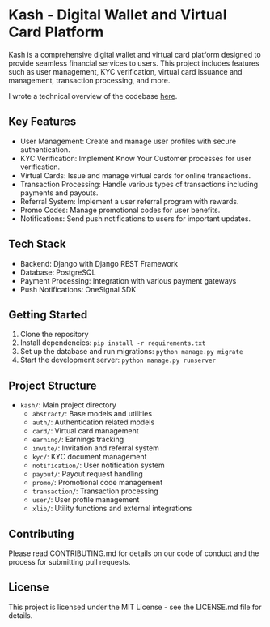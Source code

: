 # Kash - Digital Wallet and Virtual Card Platform

Kash is a comprehensive digital wallet and virtual card platform designed to provide seamless financial services to users. This project includes features such as user management, KYC verification, virtual card issuance and management, transaction processing, and more. 

I wrote a technical overview of the codebase [here](https://nelsonkamga.com/tech/kash.html).

## Key Features

- User Management: Create and manage user profiles with secure authentication.
- KYC Verification: Implement Know Your Customer processes for user verification.
- Virtual Cards: Issue and manage virtual cards for online transactions.
- Transaction Processing: Handle various types of transactions including payments and payouts.
- Referral System: Implement a user referral program with rewards.
- Promo Codes: Manage promotional codes for user benefits.
- Notifications: Send push notifications to users for important updates.

## Tech Stack

- Backend: Django with Django REST Framework
- Database: PostgreSQL
- Payment Processing: Integration with various payment gateways
- Push Notifications: OneSignal SDK

## Getting Started

1. Clone the repository
2. Install dependencies: `pip install -r requirements.txt`
3. Set up the database and run migrations: `python manage.py migrate`
4. Start the development server: `python manage.py runserver`

## Project Structure

- `kash/`: Main project directory
  - `abstract/`: Base models and utilities
  - `auth/`: Authentication related models
  - `card/`: Virtual card management
  - `earning/`: Earnings tracking
  - `invite/`: Invitation and referral system
  - `kyc/`: KYC document management
  - `notification/`: User notification system
  - `payout/`: Payout request handling
  - `promo/`: Promotional code management
  - `transaction/`: Transaction processing
  - `user/`: User profile management
  - `xlib/`: Utility functions and external integrations

## Contributing

Please read CONTRIBUTING.md for details on our code of conduct and the process for submitting pull requests.

## License

This project is licensed under the MIT License - see the LICENSE.md file for details.
